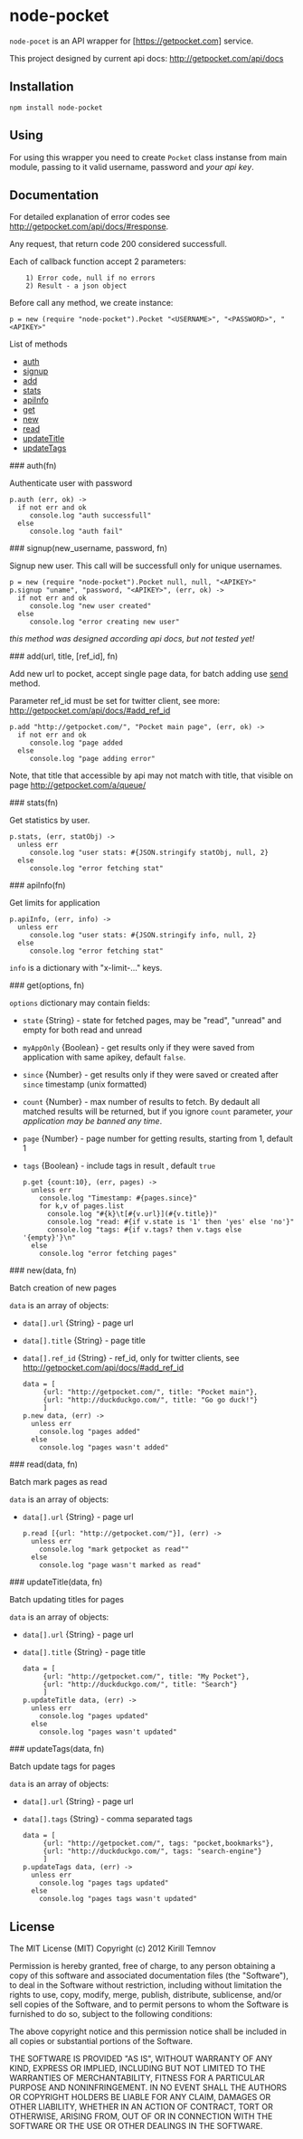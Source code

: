 # node-pocket
  `node-pocet` is an API wrapper for [https://getpocket.com] service.

  This project designed by current api docs: http://getpocket.com/api/docs


## Installation

    npm install node-pocket

## Using
   
   For using this wrapper you need to create `Pocket` class instanse from main module, passing
   to it valid username, password and *your api key*.
   

## Documentation

   For detailed explanation of error codes see http://getpocket.com/api/docs/#response.

   Any request, that return code 200 considered successfull.

   Each of callback function accept 2 parameters:

        1) Error code, null if no errors
        2) Result - a json object

   Before call any method, we create instance:

    p = new (require "node-pocket").Pocket "<USERNAME>", "<PASSWORD>", "<APIKEY>"

   List of methods

   - [auth](#auth)
   - [signup](#signup)
   - [add](#add)
   - [stats](#stats)
   - [apiInfo](#apiInfo)
   - [get](#get)
   - [new](#new)
   - [read](#read)
   - [updateTitle](#updateTitle)
   - [updateTags](#updateTags)


<a name='auth'>
### auth(fn)   

  Authenticate user with password

    p.auth (err, ok) ->
      if not err and ok
         console.log "auth successfull"
      else
         console.log "auth fail"

<a name='signup'>
### signup(new_username, password, fn)

  Signup new user. This call will be successfull only for unique usernames.

    p = new (require "node-pocket").Pocket null, null, "<APIKEY>"
    p.signup "uname", "password, "<APIKEY>", (err, ok) ->
      if not err and ok
         console.log "new user created"
      else
         console.log "error creating new user"


  *this method was designed according api docs, but not tested yet!*

<a name='add'>
### add(url, title, [ref_id], fn)
    
  Add new url to pocket, accept single page data, for batch adding use [send](#send) method.

  Parameter ref_id must be set for twitter client, see more: http://getpocket.com/api/docs/#add_ref_id

    p.add "http://getpocket.com/", "Pocket main page", (err, ok) ->
      if not err and ok
         console.log "page added
      else
         console.log "page adding error"

  Note, that title that accessible by api may not match with title, that visible on
  page http://getpocket.com/a/queue/

<a name='stats'>
### stats(fn)

  Get statistics by user.

    p.stats, (err, statObj) ->
      unless err
         console.log "user stats: #{JSON.stringify statObj, null, 2}
      else
         console.log "error fetching stat"


<a name='apiInfo'>
### apiInfo(fn) 

  Get limits for application

    p.apiInfo, (err, info) ->
      unless err
         console.log "user stats: #{JSON.stringify info, null, 2}
      else
         console.log "error fetching stat"


  `info` is a dictionary with "x-limit-..." keys.

<a name='get'>
### get(options, fn) 

  `options` dictionary may contain fields:

  - `state` {String} - state for fetched pages, may be "read", "unread" and empty for both read and unread
  - `myAppOnly` {Boolean} - get results only if they were saved from application with same apikey, default `false`.
  - `since` {Number} - get results only if they were saved or created after `since` timestamp (unix formatted)
  - `count` {Number} - max number of results to fetch. By dedault all matched results will be returned, but if you ignore `count` parameter, *your application may be banned any time*.
  - `page` {Number} - page number for getting results, starting from 1, default 1
  - `tags` {Boolean} - include tags in result , default `true`

    ```coffee-script
    p.get {count:10}, (err, pages) ->
      unless err
        console.log "Timestamp: #{pages.since}"
        for k,v of pages.list
          console.log "#{k}\t[#{v.url}](#{v.title})"
          console.log "read: #{if v.state is '1' then 'yes' else 'no'}"
          console.log "tags: #{if v.tags? then v.tags else '{empty}'}\n"
      else
        console.log "error fetching pages"
    ```

<a name='new'> 
### new(data, fn)

  Batch creation of new pages
  
  `data` is an array of objects:
  
  - `data[].url` {String} - page url
  - `data[].title` {String} - page title
  - `data[].ref_id` {String}  - ref_id, only for twitter clients, see http://getpocket.com/api/docs/#add_ref_id

    ```coffee-script
    data = [
         {url: "http://getpocket.com/", title: "Pocket main"},
         {url: "http://duckduckgo.com/", title: "Go go duck!"}
         ]
    p.new data, (err) ->
      unless err
        console.log "pages added"
      else
        console.log "pages wasn't added"
    ```    

<a name='read'> 
### read(data, fn)

  Batch mark pages as read

  `data` is an array of objects:
  
  - `data[].url` {String} - page url

    ```coffee-script
    p.read [{url: "http://getpocket.com/"}], (err) ->
      unless err
        console.log "mark getpocket as read""
      else
        console.log "page wasn't marked as read"
    ```

<a name='updateTitle'> 
### updateTitle(data, fn)

  Batch updating titles for pages

  `data` is an array of objects:
  
  - `data[].url` {String} - page url
  - `data[].title` {String} - page title

    ```coffee-script
    data = [
         {url: "http://getpocket.com/", title: "My Pocket"},
         {url: "http://duckduckgo.com/", title: "Search"}
         ]
    p.updateTitle data, (err) ->
      unless err
        console.log "pages updated"
      else
        console.log "pages wasn't updated"
    ```  


<a name='updateTags'> 
### updateTags(data, fn)

  Batch update tags for pages

  `data` is an array of objects:
  
  - `data[].url` {String} - page url
  - `data[].tags` {String}  - comma separated tags

    ```coffee-script
    data = [
         {url: "http://getpocket.com/", tags: "pocket,bookmarks"},
         {url: "http://duckduckgo.com/", tags: "search-engine"}
         ]
    p.updateTags data, (err) ->
      unless err
        console.log "pages tags updated"
      else
        console.log "pages tags wasn't updated"
    ```

## License

The MIT License (MIT)
Copyright (c) 2012 Kirill Temnov

Permission is hereby granted, free of charge, to any person obtaining a copy of this software and associated documentation files (the "Software"), to deal in the Software without restriction, including without limitation the rights to use, copy, modify, merge, publish, distribute, sublicense, and/or sell copies of the Software, and to permit persons to whom the Software is furnished to do so, subject to the following conditions:

The above copyright notice and this permission notice shall be included in all copies or substantial portions of the Software.

THE SOFTWARE IS PROVIDED "AS IS", WITHOUT WARRANTY OF ANY KIND, EXPRESS OR IMPLIED, INCLUDING BUT NOT LIMITED TO THE WARRANTIES OF MERCHANTABILITY, FITNESS FOR A PARTICULAR PURPOSE AND NONINFRINGEMENT. IN NO EVENT SHALL THE AUTHORS OR COPYRIGHT HOLDERS BE LIABLE FOR ANY CLAIM, DAMAGES OR OTHER LIABILITY, WHETHER IN AN ACTION OF CONTRACT, TORT OR OTHERWISE, ARISING FROM, OUT OF OR IN CONNECTION WITH THE SOFTWARE OR THE USE OR OTHER DEALINGS IN THE SOFTWARE.
